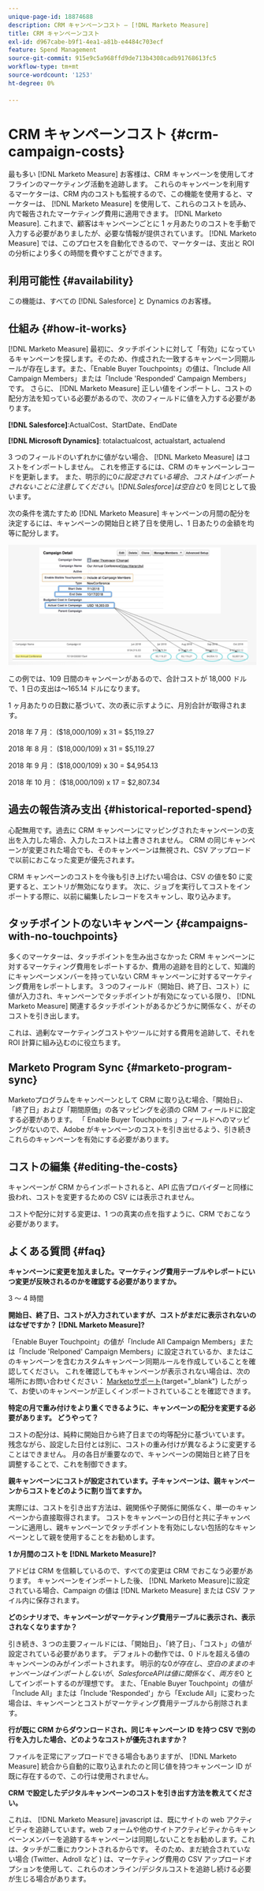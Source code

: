 ```yaml
---
unique-page-id: 18874688
description: CRM キャンペーンコスト — [!DNL Marketo Measure]
title: CRM キャンペーンコスト
exl-id: d967cabe-b9f1-4ea1-a81b-e4484c703ecf
feature: Spend Management
source-git-commit: 915e9c5a968ffd9de713b4308cadb91768613fc5
workflow-type: tm+mt
source-wordcount: '1253'
ht-degree: 0%

---
```


# CRM キャンペーンコスト {#crm-campaign-costs}

最も多い [!DNL Marketo Measure] お客様は、CRM キャンペーンを使用してオフラインのマーケティング活動を追跡します。 これらのキャンペーンを利用するマーケターは、CRM 内のコストも監視するので、この機能を使用すると、マーケターは、 [!DNL Marketo Measure] を使用して、これらのコストを読み、内で報告されたマーケティング費用に適用できます。 [!DNL Marketo Measure]. これまで、顧客はキャンペーンごとに 1 ヶ月あたりのコストを手動で入力する必要がありましたが、必要な情報が提供されています。 [!DNL Marketo Measure] では、このプロセスを自動化できるので、マーケターは、支出と ROI の分析により多くの時間を費やすことができます。

## 利用可能性 {#availability}

この機能は、すべての [!DNL Salesforce] と Dynamics のお客様。

## 仕組み {#how-it-works}

[!DNL Marketo Measure] 最初に、タッチポイントに対して「有効」になっているキャンペーンを探します。そのため、作成された一致するキャンペーン同期ルールが存在します。また、「Enable Buyer Touchpoints」の値は、「Include All Campaign Members」または「Include &#39;Responded&#39; Campaign Members」です。 さらに、 [!DNL Marketo Measure] 正しい値をインポートし、コストの配分方法を知っている必要があるので、次のフィールドに値を入力する必要があります。

**[!DNL Salesforce]**:ActualCost、StartDate、EndDate

**[!DNL Microsoft Dynamics]**: totalactualcost, actualstart, actualend

3 つのフィールドのいずれかに値がない場合、 [!DNL Marketo Measure] はコストをインポートしません。 これを修正するには、CRM のキャンペーンレコードを更新します。 また、明示的に$0 に設定されている場合、コストはインポートされないことに注意してください。 [!DNL Salesforce] は空白と$0 を同じとして扱います。

次の条件を満たすため [!DNL Marketo Measure] キャンペーンの月間の配分を決定するには、キャンペーンの開始日と終了日を使用し、1 日あたりの金額を均等に配分します。

![](assets/1.jpg)

この例では、109 日間のキャンペーンがあるので、合計コストが 18,000 ドルで、1 日の支出は～165.14 ドルになります。

1 ヶ月あたりの日数に基づいて、次の表に示すように、月別合計が取得されます。

2018 年 7 月： ($18,000/109) x 31 = $5,119.27

2018 年 8 月： ($18,000/109) x 31 = $5,119.27

2018 年 9 月： ($18,000/109) x 30 = $4,954.13

2018 年 10 月： ($18,000/109) x 17 = $2,807.34

## 過去の報告済み支出 {#historical-reported-spend}

心配無用です。過去に CRM キャンペーンにマッピングされたキャンペーンの支出を入力した場合、入力したコストは上書きされません。 CRM の同じキャンペーンが変更された場合でも、そのキャンペーンは無視され、CSV アップロードで以前におこなった変更が優先されます。

CRM キャンペーンのコストを今後も引き上げたい場合は、CSV の値を$0 に変更すると、エントリが無効になります。 次に、ジョブを実行してコストをインポートする際に、以前に編集したレコードをスキャンし、取り込みます。

## タッチポイントのないキャンペーン {#campaigns-with-no-touchpoints}

多くのマーケターは、タッチポイントを生み出さなかった CRM キャンペーンに対するマーケティング費用をレポートするか、費用の追跡を目的として、知識的にキャンペーンメンバーを持っていない CRM キャンペーンに対するマーケティング費用をレポートします。 3 つのフィールド（開始日、終了日、コスト）に値が入力され、キャンペーンでタッチポイントが有効になっている限り、 [!DNL Marketo Measure] 関連するタッチポイントがあるかどうかに関係なく、がそのコストを引き出します。

これは、過剰なマーケティングコストやツールに対する費用を追跡して、それを ROI 計算に組み込むのに役立ちます。

## Marketo Program Sync {#marketo-program-sync}

Marketoプログラムをキャンペーンとして CRM に取り込む場合、「開始日」、「終了日」および「期間原価」の各マッピングを必須の CRM フィールドに設定する必要があります。 「 Enable Buyer Touchpoints 」フィールドへのマッピングがないので、Adobe がキャンペーンのコストを引き出せるよう、引き続きこれらのキャンペーンを有効にする必要があります。

## コストの編集 {#editing-the-costs}

キャンペーンが CRM からインポートされると、API 広告プロバイダーと同様に扱われ、コストを変更するための CSV には表示されません。

コストや配分に対する変更は、1 つの真実の点を指すように、CRM でおこなう必要があります。

## よくある質問 {#faq}

**キャンペーンに変更を加えました。マーケティング費用テーブルやレポートにいつ変更が反映されるのかを確認する必要がありますか。**

3 ～ 4 時間

**開始日、終了日、コストが入力されていますが、コストがまだに表示されないのはなぜですか？ [!DNL Marketo Measure]?**

「Enable Buyer Touchpoint」の値が「Include All Campaign Members」または「Include &#39;Relponed&#39; Campaign Members」に設定されているか、またはこのキャンペーンを含むカスタムキャンペーン同期ルールを作成していることを確認してください。 これを確認してもキャンペーンが表示されない場合は、次の場所にお問い合わせください： [Marketoサポート](https://nation.marketo.com/t5/support/ct-p/Support){target="_blank"} したがって、お使いのキャンペーンが正しくインポートされていることを確認できます。

**特定の月で重み付けをより重くできるように、キャンペーンの配分を変更する必要があります。 どうやって？**

コストの配分は、純粋に開始日から終了日までの均等配分に基づいています。 残念ながら、設定した日付とは別に、コストの重み付けが異なるように変更することはできません。 月の各日が重要なので、キャンペーンの開始日と終了日を調整することで、これを制御できます。

**親キャンペーンにコストが設定されています。子キャンペーンは、親キャンペーンからコストをどのように割り当てますか。**

実際には、コストを引き出す方法は、親関係や子関係に関係なく、単一のキャンペーンから直接取得されます。 コストをキャンペーンの日付と共に子キャンペーンに適用し、親キャンペーンでタッチポイントを有効にしない包括的なキャンペーンとして親を使用することをお勧めします。

**1 か月間のコストを [!DNL Marketo Measure]?**

アドビは CRM を信頼しているので、すべての変更は CRM でおこなう必要があります。 キャンペーンをインポートした後、 [!DNL Marketo Measure]に設定されている場合、Campaign の値は [!DNL Marketo Measure] または CSV ファイル内に保存されます。

**どのシナリオで、キャンペーンがマーケティング費用テーブルに表示され、表示されなくなりますか？**

引き続き、3 つの主要フィールドには、「開始日」、「終了日」、「コスト」の値が設定されている必要があります。 デフォルトの動作では、0 ドルを超える値のキャンペーンのみがインポートされます。 明示的な$0 が存在し、空白のままのキャンペーンはインポートしないが、Salesforce API は値に関係なく、両方を$0 としてインポートするのが理想です。 また、「Enable Buyer Touchpoint」の値が「Include All」または「Include &#39;Responded&#39;」から「Exclude All」に変わった場合は、キャンペーンとコストがマーケティング費用テーブルから削除されます。

**行が既に CRM からダウンロードされ、同じキャンペーン ID を持つ CSV で別の行を入力した場合、どのようなコストが優先されますか？**

ファイルを正常にアップロードできる場合もありますが、 [!DNL Marketo Measure] 統合から自動的に取り込まれたのと同じ値を持つキャンペーン ID が既に存在するので、この行は使用されません。

**CRM で設定したデジタルキャンペーンのコストを引き出す方法を教えてください。**

これは、 [!DNL Marketo Measure] javascript は、既にサイトの web アクティビティを追跡しています。web フォームや他のサイトアクティビティからキャンペーンメンバーを追跡するキャンペーンは同期しないことをお勧めします。これは、タッチが二重にカウントされるからです。 そのため、まだ統合されていない場合 (Twitter、Adroll など ) は、マーケティング費用の CSV アップロードオプションを使用して、これらのオンライン/デジタルコストを追跡し続ける必要が生じる場合があります。
